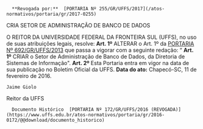       **Revogada por:**  [PORTARIA Nº 255/GR/UFFS/2017](/atos-normativos/portaria/gr/2017-0255) 

   CRIA SETOR DE ADMINISTRAÇÃO DE BANCO DE DADOS  

 O REITOR DA UNIVERSIDADE FEDERAL DA FRONTEIRA SUL (UFFS), no uso de suas atribuições legais, resolve:   **Art. 1º** ALTERAR o Art. 1º da [PORTARIA Nº 692/GR/UFFS/2013](https://www.uffs.edu.br/atos-normativos/portaria/gr/2013-0692)  que passa a vigorar com a seguinte redação: “ **Art. 1º** CRIAR o Setor de Administração de Banco de Dados, da Diretoria de Sistemas de Informação".   **Art. 2º** Esta Portaria entra em vigor na data de sua publicação no Boletim Oficial da UFFS.      **Data do ato:** Chapecó-SC, 11 de fevereiro de 2016.   
 

    Jaime Giolo   
 Reitor da UFFS 

      Documento Histórico  [PORTARIA Nº 172/GR/UFFS/2016 (REVOGADA)](https://www.uffs.edu.br/atos-normativos/portaria/gr/2016-0172/@@download/documento_historico)     
      